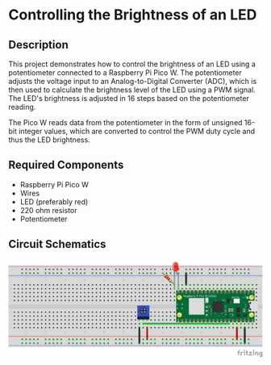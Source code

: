 # Controlling the Brightness of an LED

## Description

This project demonstrates how to control the brightness of an LED using a potentiometer connected to a Raspberry Pi Pico W. The potentiometer adjusts the voltage input to an Analog-to-Digital Converter (ADC), which is then used to calculate the brightness level of the LED using a PWM signal. The LED's brightness is adjusted in 16 steps based on the potentiometer reading.

The Pico W reads data from the potentiometer in the form of unsigned 16-bit integer values, which are converted to control the PWM duty cycle and thus the LED brightness.


## Required Components

- Raspberry Pi Pico W
- Wires
- LED (preferably red)
- 220 ohm resistor
- Potentiometer

## Circuit Schematics
![Circuit Diagram](08_Circuit.png)
